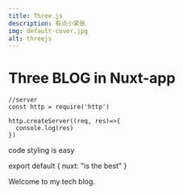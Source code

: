 ```yaml
---
title: Three.js
description: 有点小紧张
img: default-cover.jpg
alt: threejs
---
```


# Three BLOG in Nuxt-app

```js{1,3-5}[server.js]
//server
const http = require('http')

http.createServer((req, res)=>{
  console.log(res)
})
```

<p>code styling is easy</p>
export default {
  nuxt: "is the best"
}

Welcome to my tech blog.